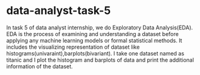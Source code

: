 # data-analyst-task-5
In task 5 of data analyst internship, we do Exploratory Data Analysis(EDA).
EDA is the process of examining and understanding a dataset before applying any machine learning models or formal statistical methods.
It includes the visualizing representation of dataset like histograms(univaraint),barplots(bivariant).
I take one dataset named as titanic and I plot the histogram and barplots of data and print the additional information of the dataset.
